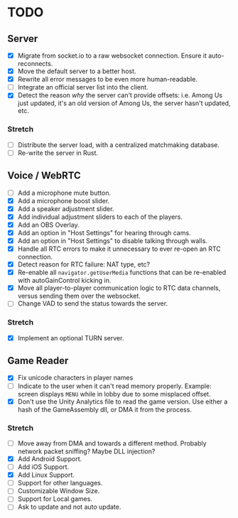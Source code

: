 # TODO

## Server

- [X] Migrate from socket.io to a raw websocket connection. Ensure it auto-reconnects.
- [x] Move the default server to a better host.
- [x] Rewrite all error messages to be even more human-readable.
- [ ] Integrate an official server list into the client.
- [x] Detect the reason *why* the server can't provide offsets: i.e. Among Us just updated, it's an old version of Among Us, the server hasn't updated, etc.

### Stretch

- [ ] Distribute the server load, with a centralized matchmaking database.
- [ ] Re-write the server in Rust.

## Voice / WebRTC

- [ ] Add a microphone mute button.
- [x] Add a microphone boost slider.
- [x] Add a speaker adjustment slider.
- [x] Add individual adjustment sliders to each of the players.
- [x] Add an OBS Overlay.
- [x] Add an option in "Host Settings" for hearing through cams.
- [x] Add an option in "Host Settings" to disable talking through walls.
- [x] Handle all RTC errors to make it unnecessary to ever re-open an RTC connection.
- [x] Detect reason for RTC failure: NAT type, etc?
- [x] Re-enable all `navigator.getUserMedia` functions that can be re-enabled with autoGainControl kicking in.
- [x] Move all player-to-player communication logic to RTC data channels, versus sending them over the websocket.
- [ ] Change VAD to send the status towards the server.

### Stretch

- [x] Implement an optional TURN server.

## Game Reader

- [x] Fix unicode characters in player names
- [ ] Indicate to the user when it can't read memory properly. Example: screen displays `MENU` while in lobby due to some misplaced offset.
- [x] Don't use the Unity Analytics file to read the game version. Use either a hash of the GameAssembly dll, or DMA it from the process.

### Stretch

- [ ] Move away from DMA and towards a different method. Probably network packet sniffing? Maybe DLL injection?
- [x] Add Android Support.
- [ ] Add iOS Support.
- [X] Add Linux Support.
- [ ] Support for other languages.
- [ ] Customizable Window Size.
- [ ] Support for Local games.
- [ ] Ask to update and not auto update.
